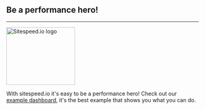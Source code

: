 ## Be a performance hero!
* * *

<img src="img/pippi.png" class="pull-left img-big" alt="Sitespeed.io logo" width="180" height="151">

With sitespeed.io it's easy to be a performance hero! Check out our [example dashboard](https://dashboard.sitespeed.io), it's the best example that shows you what you can do.
